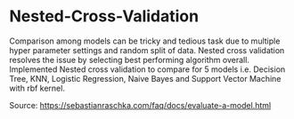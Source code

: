 # Nested-Cross-Validation
Comparison among models can be tricky and tedious task due to multiple hyper parameter settings and random split of data. Nested cross validation resolves the issue by selecting best performing algorithm overall. Implemented Nested cross validation to compare for 5 models i.e. Decision Tree, KNN, Logistic Regression, Naive Bayes and Support Vector Machine with rbf kernel.

Source: https://sebastianraschka.com/faq/docs/evaluate-a-model.html
